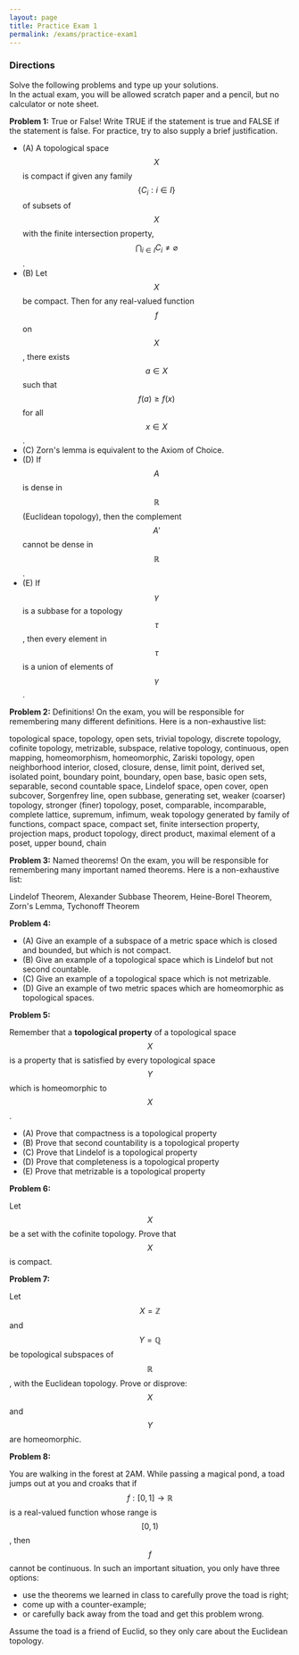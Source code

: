 ```yaml
---
layout: page
title: Practice Exam 1
permalink: /exams/practice-exam1
---
```


### Directions
Solve the following problems and type up your solutions.  
In the actual exam, you will be allowed scratch paper and a pencil, but no calculator or note sheet.

**Problem 1:** True or False!  Write TRUE if the statement is true and FALSE if the statement is false.  For practice, try to also supply a brief justification.

* (A) A topological space $$X$$ is compact if given any family $$\{C_i: i\in I\}$$ of subsets of $$X$$ with the finite intersection property, $$\bigcap_{i\in I} C_i \neq \varnothing$$.
* (B) Let $$X$$ be compact.  Then for any real-valued function $$f$$ on $$X$$, there exists $$a\in X$$ such that $$f(a) \geq f(x)$$ for all $$x\in X$$.
* (C) Zorn's lemma is equivalent to the Axiom of Choice.
* (D) If $$A$$ is dense in $$\mathbb R$$ (Euclidean topology), then the complement $$A'$$ cannot be dense in $$\mathbb R$$.
* (E) If $$\gamma$$ is a subbase for a topology $$\tau$$, then every element in $$\tau$$ is a union of elements of $$\gamma$$.

**Problem 2:** Definitions!  On the exam, you will be responsible for remembering many different definitions.  Here is a non-exhaustive list:

topological space, topology, open sets, trivial topology, discrete topology, cofinite topology, metrizable, subspace, relative topology, continuous, open mapping, homeomorphism, homeomorphic, Zariski topology, open neighborhood interior, closed, closure, dense, limit point, derived set, isolated point, boundary point, boundary, open base, basic open sets, separable, second countable space, Lindelof space, open cover, open subcover, Sorgenfrey line, open subbase, generating set, weaker (coarser) topology, stronger (finer) topology, poset, comparable, incomparable, complete lattice, supremum, infimum, weak topology generated by family of functions, compact space, compact set, finite intersection property, projection maps, product topology, direct product, maximal element of a poset, upper bound, chain

**Problem 3:** Named theorems!  On the exam, you will be responsible for remembering many important named theorems.  Here is a non-exhaustive list:

Lindelof Theorem, Alexander Subbase Theorem, Heine-Borel Theorem, Zorn's Lemma, Tychonoff Theorem

**Problem 4:** 

* (A) Give an example of a subspace of a metric space which is closed and bounded, but which is not compact.
* (B) Give an example of a topological space which is Lindelof but not second countable.
* (C) Give an example of a topological space which is not metrizable.
* (D) Give an example of two metric spaces which are homeomorphic as topological spaces.


**Problem 5:**

Remember that a **topological property** of a topological space $$X$$ is a property that is satisfied by every topological space $$Y$$ which is homeomorphic to $$X$$.

* (A) Prove that compactness is a topological property
* (B) Prove that second countability is a topological property
* (C) Prove that Lindelof is a topological property
* (D) Prove that completeness is a topological property
* (E) Prove that metrizable is a topological property

**Problem 6:**

Let $$X$$ be a set with the cofinite topology.  Prove that $$X$$ is compact.

**Problem 7:**

Let $$X = \mathbb{Z}$$ and $$Y = \mathbb{Q}$$ be topological subspaces of $$\mathbb{R}$$, with the Euclidean topology.  Prove or disprove: $$X$$ and $$Y$$ are homeomorphic.

**Problem 8:**

You are walking in the forest at 2AM.  While passing a magical pond, a toad jumps out at you and croaks that if $$f: [0,1]\rightarrow \mathbb R$$ is a real-valued function whose range is $$[0,1)$$, then $$f$$ cannot be continuous.  In such an important situation, you only have three options:
* use the theorems we learned in class to carefully prove the toad is right;
* come up with a counter-example;
* or carefully back away from the toad and get this problem wrong.

Assume the toad is a friend of Euclid, so they only care about the Euclidean topology.



